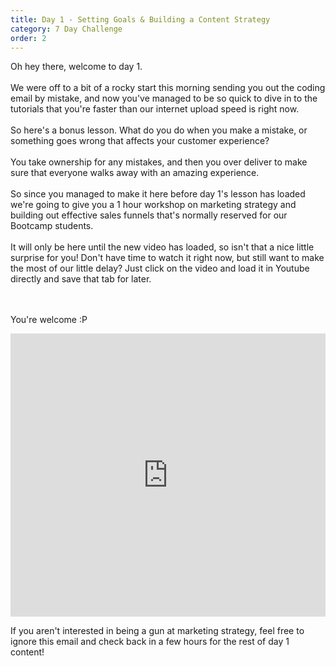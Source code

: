 ```yaml
---
title: Day 1 - Setting Goals & Building a Content Strategy
category: 7 Day Challenge
order: 2
---
```


Oh hey there, welcome to day 1.&nbsp;<br><br>We were off to a bit of a rocky start this morning sending you out the coding email by mistake, and now you've managed to be so quick to dive in to the tutorials that you're faster than our internet upload speed is right now.&nbsp;<br><br>So here's a bonus lesson. What do you do when you make a mistake, or something goes wrong that affects your customer experience?&nbsp;<br><br>You take ownership for any mistakes, and then you over deliver to make sure that everyone walks away with an amazing experience.&nbsp;<br><br>So since you managed to make it here before day 1's lesson has loaded we're going to give you a 1 hour workshop on marketing strategy and building out effective sales funnels that's normally reserved for our Bootcamp students.&nbsp;<br><br>It will only be here until the new video has loaded, so isn't that a nice little surprise for you\! Don't have time to watch it right now, but still want to make the most of our little delay? Just click on the video and load it in Youtube directly and save that tab for later.&nbsp;<br><br>&nbsp;

You're welcome :P&nbsp;

<div class="cms-embed" data-cms-embed="PGlmcmFtZSB3aWR0aD0iMTAwJSIgaGVpZ2h0PSI0NTMiIHNyYz0iaHR0cHM6Ly93d3cueW91dHViZS5jb20vZW1iZWQvZFdPcnNYQUxVY3ciIGZyYW1lYm9yZGVyPSIwIiBhbGxvdz0iYWNjZWxlcm9tZXRlcjsgYXV0b3BsYXk7IGVuY3J5cHRlZC1tZWRpYTsgZ3lyb3Njb3BlOyBwaWN0dXJlLWluLXBpY3R1cmUiIGFsbG93ZnVsbHNjcmVlbj48L2lmcmFtZT4="><iframe width="100%" height="453" src="https://www.youtube.com/embed/dWOrsXALUcw" frameborder="0" allow="accelerometer; autoplay; encrypted-media; gyroscope; picture-in-picture" allowfullscreen=""></iframe></div>

If you aren't interested in being a gun at marketing strategy, feel free to ignore this email and check back in a few hours for the rest of day 1 content\!&nbsp;